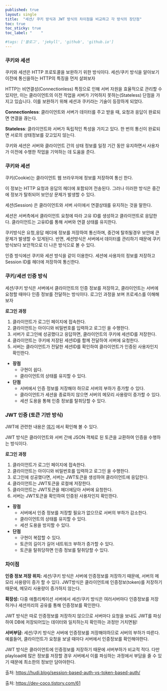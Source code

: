 ```yaml
---
published: true
layout: single
title:  "세션/ 쿠키 방식과 JWT 방식의 차이점을 비교하고 각 방식의 장단점"
toc: true
toc_sticky: true
toc_label: "    "

#tags: ['블로그', 'jekyll', 'github', 'github.io']
---
```


### 쿠키와 세션

쿠키와 세션은 HTTP 프로토콜을 보완하기 위한 방식이다. 세션/쿠키 방식을 알아보기 이전에 통신을하는 HTTP의 특징을 먼저 살펴보자

HTTP는 비연결성(Connectionless) 특징으로 인해 서버 자원을 효율적으로 관리할 수 있지만, 이는 클라이언트의 이전 작업을 서버가 기억하지 못하는(Stateless) 단점을 가지고 있습니다. 이를 보완하기 위해 세션과 쿠키라는 기술이 등장하게 되었다. 

**Connectionless**: 클라이언트와 서버가 데이터를 주고 받을 때, 요청과 응답이 완료되면 연결을 끊는다.

**Stateless**: 클라이언트와 서버가 독립적인 특성을 가지고 있다. 한 번의 통신이 완료되면 서로의 상태정보를 갖고있지 않는다.

쿠키와 세션은 서버와 클라이언트 간의 상태 정보를 일정 기간 동안 유지하면서 사용자가 이전에 수행한 작업을 기억하는 데 도움을 준다.

### 쿠키와 세션

쿠키(Cookie)는 클라이언트 웹 브라우저에 정보를 저장하여 통신 한다. 

이 정보는 HTTP 요청과 응답의 헤더에 포함되어 전송된다. 그러나 이러한 방식은 중간에 정보가 탈취되어 보안상 문제가 발생할 수 있다.

세션(Session) 은 클라이언트와 서버 사이에서 연결상태를 유지하는 것을 말한다.

세션은 서버측에서 클라이언트 요청에 따라 고유 ID를 생성하고 클라이언트로 응답한다. 클라이언트는 고유ID를 통해 서버와 연결 상태를 유지한다.

쿠키방식은 요청,응답 헤더에 정보를 저장하여 통신하며, 중간에 탈취될경우 보안에 큰 문제가 발생할 수 있게된다. 반면, 세션방식은 서버에서 데이터를 관리하기 때문에 쿠키 방식보다 보안적으로 더 나은 방식으로 볼 수 있다.

인증 방식에선 쿠키와 세션 방식을 같이 이용한다. 세션에 사용자의 정보를 저장하고  Session ID를 헤더에 저장하여 통신한다.

### 쿠키/세션 인증 방식

세션/쿠키 방식은 서버에서 클라이언트의 인증 정보를 저장하고, 클라이언트는 서버에 요청할 때마다 인증 정보를 전달하는 방식이다. 로그인 과정을 보며 프로세스를 이해해 보자

**로그인 과정**

1. 클라이언트가 로그인 페이지에 접속한다.
2. 클라이언트는 아이디와 비밀번호를 입력하고 로그인 을 수행한다.
3. 서버가 로그인에 성공했다고 응답하면, 클라이언트의 쿠키에 세션ID를 저장한다.
4. 클라이언트는 쿠키에 저장된 세션ID를 함께 전달하여 서버에 요청한다.
5. 서버는 클라이언트가 전달한 세션ID를 확인하여 클라이언트가 인증된 사용자인지 확인한다.

- **장점**
    - 구현이 쉽다.
    - 클라이언트의 상태를 유지할 수 있다.
- **단점**
    - 서버에서 인증 정보를 저장해야 하므로 서버의 부하가 증가할 수 있다.
    - 클라이언트가 세션을 종료하지 않으면 서버의 메모리 사용량이 증가할 수 있다.
    - 세션 도용을 통해 인증 정보를 탈취당할 수 있다.

### JWT 인증 (토큰 기반 방식)

JWT에 관련한 내용은 [여기](https://github.com/SangWoon123/spring-boot-security-jwt/wiki/%F0%9F%AA%83JWT-(Json-Web-Token)-%EA%B0%9C%EB%85%90%EC%9D%84-%EC%95%8C%EC%95%84%EB%B3%B4%EC%9E%90) 에서 확인해 볼 수 있다.

JWT 방식은 클라이언트와 서버 간에 JSON 객체로 된 토큰을 교환하여 인증을 수행하는 방식이다.

**로그인 과정**

1. 클라이언트가 로그인 페이지에 접속한다.
2. 클라이언트는 아이디와 비밀번호를 입력하고 로그인 을 수행한다.
3. 로그인에 성공했다면, 서버는 JWT토큰을 생성하여 클라이언트에 응답한다.
4. 클라이언트는 JWT토큰을 로컬에 저장한다.
5. 클라이언트는 JWT토큰을 헤더에담아 서버에 요청한다.
6. 서버는 JWT토큰을 확인하여 인증된 사용자인지 확인한다.

- **장점**
    - 서버에서 인증 정보를 저장할 필요가 없으므로 서버의 부하가 감소한다.
    - 클라이언트의 상태를 유지할 수 있다.
    - 세션 도용을 방지할 수 있다.
- **단점**
    - 구현이 복잡할 수 있다.
    - 토큰의 길이가 길어 네트워크 부하가 증가할 수 있다.
    - 토큰을 탈취당하면 인증 정보를 탈취당할 수 있다.

### 차이점

**인증 정보 저장 위치:** 세션/쿠키 방식은 서버에 인증정보를 저장하기 때문에, 서버의 메모리 사용량이 증가 할 수 있다. JWT방식은 클라이언트에 인증정보(token)를 저장하기때문에, 메모리 사용량이 증가하지 않는다.

 

**확장성:** 다중 애플리케이션 서버에서 세션/쿠키 방식은 여러서버마다 인증정보를 저장하거나 세션끼리의 공유를 통해 인증정보를 확인한다. 

JWT 방식은 따로 인증정보를 저장하지 않으므로 서버마다 요청을 보내도 JWT를 파싱하여 DB에 저장되어있는 데이터와 일치하는지 확인하는 과정만 거치면됨!

**서버부담:**  세션/쿠키 방식은 서버에 인증정보를 저장해야하므로 서버의 부하가 따른다. 예를들어, 클라이언트가 요청을 보낼 때마다 서버에서 인증정보를 확인해야한다.

JWT 방식은 클라이언트에 인증정보를 저장하기 때문에 서버부하가 비교적 적다. 다만 playload에 많은 정보를 저장할 경우 서버에서 이를 파싱하는 과정에서 부담을 줄 수 있기 때문에 최소한의 정보만 담아야한다.

출처: https://hudi.blog/session-based-auth-vs-token-based-auth/ 

출처: https://dev-coco.tistory.com/61 